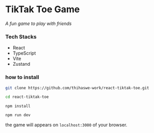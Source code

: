 # TikTak Toe Game

_A fun game to play with friends_

### Tech Stacks

- React
- TypeScript
- Vite
- Zustand

### how to install

```bash
git clone https://github.com/thihaswe-work/react-tiktak-toe.git
```

```bash
cd react-tiktak-toe
```

```
npm install
```

```cmd
npm run dev
```

the game will appears on `localhost:3000` of your browser.

